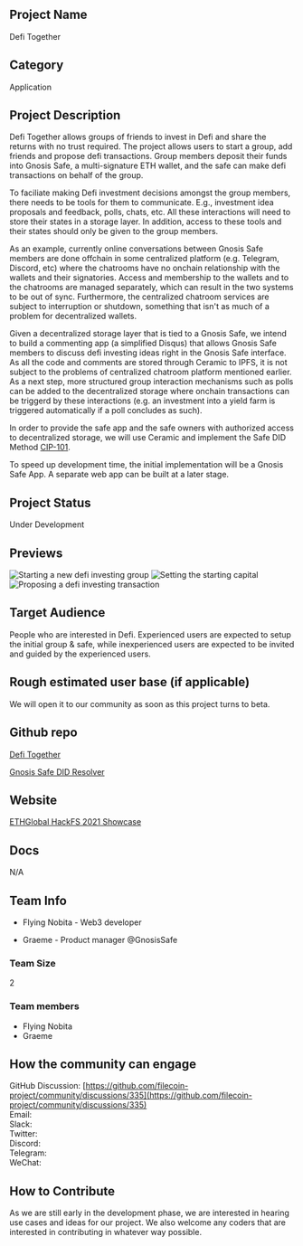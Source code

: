 ## Project Name

Defi Together

## Category

Application

## Project Description

Defi Together allows groups of friends to invest in Defi and share the returns with no trust required. The project allows users to start a group, add friends and propose defi transactions. Group members deposit their funds into Gnosis Safe, a multi-signature ETH wallet, and the safe can make defi transactions on behalf of the group.

To faciliate making Defi investment decisions amongst the group members, there needs to be tools for them to communicate. E.g., investment idea proposals and feedback, polls, chats, etc. All these interactions will need to store their states in a storage layer. In addition, access to these tools and their states should only be given to the group members.

As an example, currently online conversations between Gnosis Safe members are done offchain in some centralized platform (e.g. Telegram, Discord, etc) where the chatrooms have no onchain relationship with the wallets and their signatories. Access and membership to the wallets and to the chatrooms are managed separately, which can result in the two systems to be out of sync. Furthermore, the centralized chatroom services are subject to interruption or shutdown, something that isn't as much of a problem for decentralized wallets.

Given a decentralized storage layer that is tied to a Gnosis Safe, we intend to build a commenting app (a simplified Disqus) that allows Gnosis Safe members to discuss defi investing ideas right in the Gnosis Safe interface. As all the code and comments are stored through Ceramic to IPFS, it is not subject to the problems of centralized chatroom platform mentioned earlier. As a next step, more structured group interaction mechanisms such as polls can be added to the decentralized storage where onchain transactions can be triggerd by these interactions (e.g. an investment into a yield farm is triggered automatically if a poll concludes as such).

In order to provide the safe app and the safe owners with authorized access to decentralized storage, we will use Ceramic and implement the Safe DID Method [CIP-101](https://github.com/ceramicnetwork/CIP/blob/main/CIPs/CIP-101/CIP-101.md).

To speed up development time, the initial implementation will be a Gnosis Safe App. A separate web app can be built at a later stage.

## Project Status

Under Development

## Previews

![Starting a new defi investing group](https://user-images.githubusercontent.com/46126470/138233589-caf51278-723d-416b-896b-a97c61f4b726.jpg)
![Setting the starting capital](https://user-images.githubusercontent.com/46126470/138233596-a1b47fa6-914e-4375-adee-82515ff685aa.jpg)
![Proposing a defi investing transaction](https://user-images.githubusercontent.com/46126470/138233605-9c11799d-d44e-42c3-ae2f-f51ccdad4fee.jpg)

## Target Audience

People who are interested in Defi. Experienced users are expected to setup the initial group & safe, while inexperienced users are expected to be invited and guided by the experienced users.

## Rough estimated user base (if applicable)

We will open it to our community as soon as this project turns to beta.

## Github repo

[Defi Together](https://github.com/flyingnobita/defi-together)

[Gnosis Safe DID Resolver](https://github.com/flyingnobita/safe-did-resolver)

## Website

[ETHGlobal HackFS 2021 Showcase](https://showcase.ethglobal.com/hackfs2021/defi-together-moon-together)

## Docs

N/A

## Team Info

- Flying Nobita - Web3 developer

- Graeme - Product manager @GnosisSafe

### Team Size

2

### Team members

- Flying Nobita
- Graeme

## How the community can engage

GitHub Discussion: [https://github.com/filecoin-project/community/discussions/335](https://github.com/filecoin-project/community/discussions/335)  
Email:  
Slack:  
Twitter:  
Discord:  
Telegram:  
WeChat:

## How to Contribute

As we are still early in the development phase, we are interested in hearing use cases and ideas for our project. We also welcome any coders that are interested in contributing in whatever way possible.
